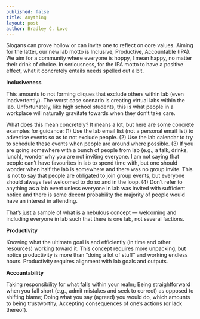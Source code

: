 ```yaml
---
published: false
title: Anything
layout: post
author: Bradley C. Love
---
```


Slogans can prove hollow or can invite one to reflect on core values. Aiming for the latter, our new lab motto is Inclusive, Productive, Accountable (IPA). We aim for a community where everyone is hoppy, I mean happy, no matter their drink of choice. In seriousness, for the IPA motto to have a positive effect, what it concretely entails needs spelled out a bit.

<b> Inclusiveness </b>

This amounts to not forming cliques that exclude others within lab (even inadvertently). The worst case scenario is creating virtual labs within the lab. Unfortunately, like high school students, this is what people in a workplace will naturally gravitate towards when they don’t take care. 

What does this mean concretely? It means a lot, but here are some concrete examples for guidance:
(1) Use the lab email list (not a personal email list) to advertise events so as to not exclude people. 
(2) Use the lab calendar to try to schedule these events when people are around where possible.
(3) If you are going somewhere with a bunch of people from lab (e.g., a talk, drinks, lunch), wonder why you are not inviting everyone. I am not saying that people can’t have favourites in lab to spend time with, but one should wonder when half the lab is somewhere and there was no group invite. This is not to say that people are obligated to join group events, but everyone should always feel welcomed to do so and in the loop.
(4) Don’t refer to anything as a lab event unless everyone in lab was invited with sufficient notice and there is some decent probability the majority of people would have an interest in attending.

That’s just a sample of what is a nebulous concept —  welcoming and including everyone in lab such that there is one lab, not several factions.

<b> Productivity </b>

Knowing what the ultimate goal is and efficiently (in time and other resources) working toward it. This concept requires more unpacking, but notice productivity is more than “doing a lot of stuff” and working endless hours. Productivity requires alignment with lab goals and outputs.

<b> Accountability</b>

Taking responsibility for what falls within your realm; Being straightforward when you fall short (e.g., admit mistakes and seek to correct) as opposed to shifting blame; Doing what you say (agreed) you would do, which amounts to being trustworthy; Accepting consequences of one’s actions (or lack thereof).
